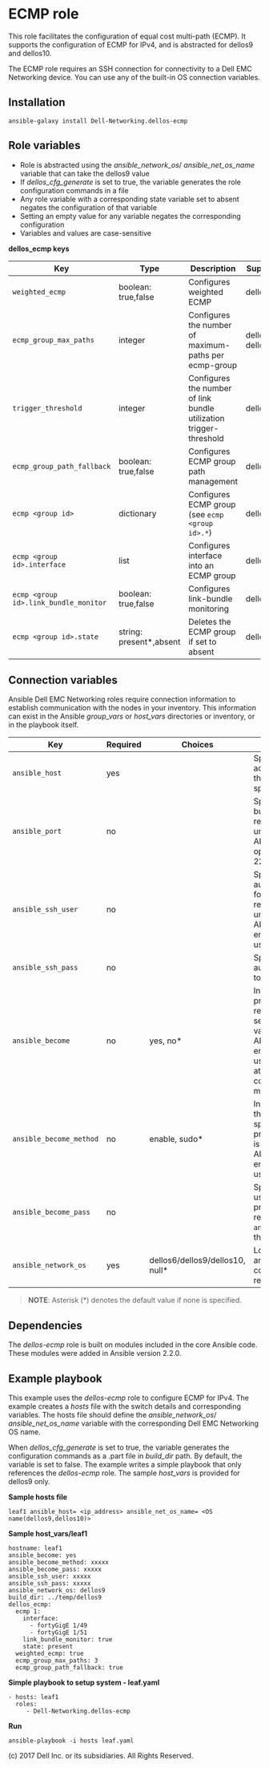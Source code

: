 ECMP role
=========

This role facilitates the configuration of equal cost multi-path (ECMP). It supports the configuration of ECMP for IPv4, and is abstracted for dellos9 and dellos10. 

The ECMP role requires an SSH connection for connectivity to a Dell EMC Networking device. You can use any of the built-in OS connection variables.

Installation
------------

    ansible-galaxy install Dell-Networking.dellos-ecmp

Role variables
--------------

- Role is abstracted using the *ansible_network_os*/ *ansible_net_os_name* variable that can take the dellos9 value
- If *dellos_cfg_generate* is set to true, the variable generates the role configuration commands in a file
- Any role variable with a corresponding state variable set to absent negates the configuration of that variable
- Setting an empty value for any variable negates the corresponding configuration
- Variables and values are case-sensitive

**dellos_ecmp keys**

| Key        | Type                      | Description                                             | Support               |
|------------|---------------------------|---------------------------------------------------------|-----------------------|
| ``weighted_ecmp`` | boolean: true,false           | Configures weighted ECMP | dellos9         |
| ``ecmp_group_max_paths`` | integer        | Configures the number of maximum-paths per ecmp-group                 | dellos9, dellos10 |
| ``trigger_threshold`` | integer        | Configures the number of link bundle utilization trigger-threshold | dellos10 |
| ``ecmp_group_path_fallback`` | boolean: true,false          | Configures ECMP group path management | dellos9  |
| ``ecmp <group id>`` | dictionary          | Configures ECMP group (see ``ecmp <group id>.*``) | dellos9 |
| ``ecmp <group id>.interface`` | list           | Configures interface into an ECMP group                        | dellos9 |
| ``ecmp <group id>.link_bundle_monitor`` | boolean: true,false           | Configures link-bundle monitoring   | dellos9 |
| ``ecmp <group id>.state`` | string: present\*,absent           | Deletes the ECMP group if set to absent           |  dellos9 |

Connection variables
--------------------

Ansible Dell EMC Networking roles require connection information to establish communication with the nodes in your inventory. This information can exist in the Ansible *group_vars* or *host_vars* directories or inventory, or in the playbook itself.

| Key         | Required | Choices    | Description                                         |
|-------------|----------|------------|-----------------------------------------------------|
| ``ansible_host`` | yes      |            | Specifies the hostname or address for connecting to the remote device over the specified transport |
| ``ansible_port`` | no       |            | Specifies the port used to build the connection to the remote device; if value is unspecified, the ANSIBLE_REMOTE_PORT option is used; it defaults to 22 |
| ``ansible_ssh_user`` | no       |            | Specifies the username that authenticates the CLI login for the connection to the remote device; if value is unspecified, the ANSIBLE_REMOTE_USER environment variable value is used  |
| ``ansible_ssh_pass`` | no       |            | Specifies the password that authenticates the connection to the remote device |
| ``ansible_become`` | no       | yes, no\*   | Instructs the module to enter privileged mode on the remote device before sending any commands; if value is unspecified, the ANSIBLE_BECOME environment variable value is used, and the device attempts to execute all commands in non-privileged mode |
| ``ansible_become_method`` | no       | enable, sudo\*   | Instructs the module to allow the become method to be specified for handling privilege escalation; if value is unspecified, the ANSIBLE_BECOME_METHOD environment variable value is used |
| ``ansible_become_pass`` | no       |            | Specifies the password to use if required to enter privileged mode on the remote device; if ``ansible_become`` is set to no this key is not applicable |
| ``ansible_network_os`` | yes      | dellos6/dellos9/dellos10, null\*  | Loads the correct terminal and cliconf plugins to communicate with the remote device |

> **NOTE**: Asterisk (\*) denotes the default value if none is specified.

Dependencies
------------

The *dellos-ecmp* role is built on modules included in the core Ansible code. These modules were added in Ansible version 2.2.0.

Example playbook
----------------

This example uses the *dellos-ecmp* role to configure ECMP for IPv4. The example creates a *hosts* file with the switch details and corresponding variables. The hosts file should define the *ansible_network_os*/ *ansible_net_os_name* variable with the corresponding Dell EMC Networking OS name.

When *dellos_cfg_generate* is set to true, the variable generates the configuration commands as a .part file in *build_dir* path. By default, the variable is set to false. The example writes a simple playbook that only references the *dellos-ecmp* role. The sample *host_vars* is provided for dellos9 only.

**Sample hosts file**

    leaf1 ansible_host= <ip_address> ansible_net_os_name= <OS name(dellos9,dellos10)>

**Sample host_vars/leaf1**

    hostname: leaf1
    ansible_become: yes
    ansible_become_method: xxxxx
    ansible_become_pass: xxxxx
    ansible_ssh_user: xxxxx
    ansible_ssh_pass: xxxxx
    ansible_network_os: dellos9
    build_dir: ../temp/dellos9
    dellos_ecmp:
      ecmp 1:
        interface:
          - fortyGigE 1/49
          - fortyGigE 1/51
        link_bundle_monitor: true
        state: present
      weighted_ecmp: true
      ecmp_group_max_paths: 3
      ecmp_group_path_fallback: true
            
**Simple playbook to setup system - leaf.yaml**

    - hosts: leaf1
      roles:
         - Dell-Networking.dellos-ecmp

**Run**

    ansible-playbook -i hosts leaf.yaml
    
(c) 2017 Dell Inc. or its subsidiaries. All Rights Reserved.
